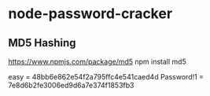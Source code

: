 # node-password-cracker


## MD5 Hashing
https://www.npmjs.com/package/md5
npm install md5

easy = 48bb6e862e54f2a795ffc4e541caed4d
Password!1 = 7e8d6b2fe3006ed9d6a7e374f1853fb3

